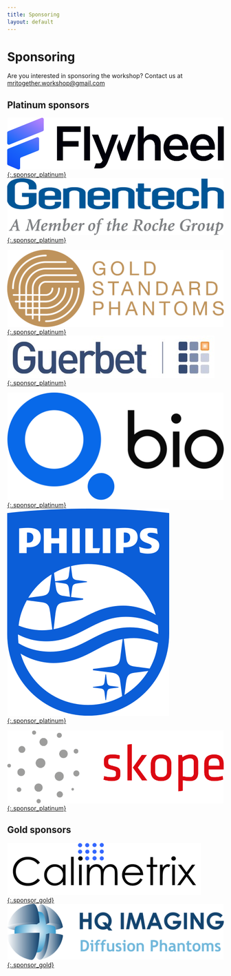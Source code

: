 ```yaml
--- 
title: Sponsoring
layout: default
--- 
```


# Sponsoring

Are you interested in sponsoring the workshop? Contact us at [mritogether.workshop@gmail.com](mailto:mritogether.workshop@gmail.com)

## Platinum sponsors

[![Flywheel Logo](images/sponsors/flywheel.png){:.sponsor_platinum}](https://www.flywheel.io/) [![Genentech Logo](images/sponsors/genentech.png){:.sponsor_platinum}](https://www.gene.com/)

[![Gold Standard logo](images/sponsors/goldstandard.png){:.sponsor_platinum}](https://www.goldstandardphantoms.com/) [![Guerbet Logo](images/sponsors/guerbet.jpg){:.sponsor_platinum}](https://www.guerbet.com/)

[![QBio logo](images/sponsors/qbio.svg){:.sponsor_platinum}](https://q.bio/) [![Philips logo](images/sponsors/philips.png){:.sponsor_platinum}](https://philips.com/) 

[![Skope Logo](images/sponsors/skope.png){:.sponsor_platinum}](https://skope.swiss) 


## Gold sponsors

[![Calimetrix Logo](images/sponsors/calimetrix.png){:.sponsor_gold}](https://calimetrix.com/) [![HQ Imaging Logo](images/sponsors/HQ_Imaging.png){:.sponsor_gold}](http://hq-imaging.com/)